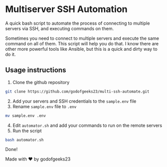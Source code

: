 # Multiserver SSH Automation

A quick bash script to automate the process of connecting to multiple servers via SSH, and executing commands on them.

Sometimes you need to connect to multiple servers and execute the same command on all of them. This script will help you do that.
I know there are other more powerful tools like Ansible, but this is a quick and dirty way to do it.

## Usage instructions

1. Clone the github repository

```bash
git clone https://github.com/godofgeeks23/multi-ssh-automate.git
```

2. Add your servers and SSH credentials to the `sample.env` file
3. Rename `sample.env` file to `.env`

```bash
mv sample.env .env
```

4. Edit `automator.sh` and add your commands to run on the remote servers
5. Run the script

```bash
bash automator.sh
```

Done!

Made with ❤️ by godofgeeks23
